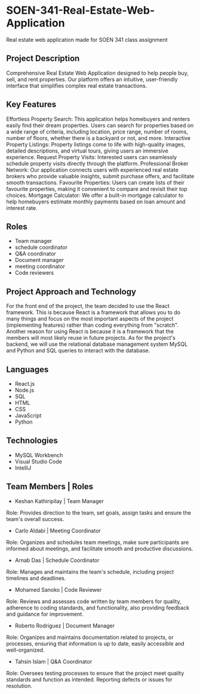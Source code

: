 # SOEN-341-Real-Estate-Web-Application
Real estate web application made for SOEN 341 class assignment

## Project Description 
Comprehensive Real Estate Web Application designed to help people buy, sell, and rent properties. Our platform offers an intuitive, user-friendly interface that simplifies complex real estate transactions.

## Key Features 
Effortless Property Search: This application helps homebuyers and renters easily find their dream properties. Users can search for properties based on a wide range of criteria, including location, price range, number of rooms, number of floors, whether there is a backyard or not, and more.
Interactive Property Listings: Property listings come to life with high-quality images, detailed descriptions, and virtual tours, giving users an immersive experience.
Request Property Visits: Interested users can seamlessly schedule property visits directly through the platform.
Professional Broker Network: Our application connects users with experienced real estate brokers who provide valuable insights, submit purchase offers, and facilitate smooth transactions.
Favourite Properties: Users can create lists of their favourite properties, making it convenient to compare and revisit their top choices.
Mortgage Calculator: We offer a built-in mortgage calculator to help homebuyers estimate monthly payments based on loan amount and interest rate.

## Roles

- Team manager
- schedule coordinator
- Q&A coordinator
- Document manager
- meeting coordinator
- Code reviewers

## Project Approach and Technology
For the front end of the project, the team decided to use the React framework. This is because React is a framework that allows you to do many things and focus on the most important aspects of the project (implementing features) rather than coding everything from "scratch". Another reason for using React is because it is a framework that the members will most likely reuse in future projects. As for the project's backend, we will use the relational database management system MySQL and Python and SQL queries to interact with the database.

## Languages
- React.js
- Node.js
- SQL
- HTML
- CSS
- JavaScript
- Python

## Technologies
- MySQL Workbench
- Visual Studio Code
- IntelliJ

## Team Members | Roles

- Keshan Kathiripilay | Team Manager

Role: Provides direction to the team, set goals, assign tasks and ensure the team's overall success.

- Carlo Aldabi | Meeting Coordinator

Role: Organizes and schedules team meetings, make sure participants are informed about meetings, and facilitate smooth and productive discussions.

- Arnab Das | Schedule Coordinator

Role: Manages and maintains the team's schedule, including project timelines and deadlines.

- Mohamed Sanoko | Code Reviewer

Role: Reviews and assesses code written by team members for quality, adherence to coding standards, and functionality, also providing feedback and guidance for improvement.
 
- Roberto Rodriguez | Document Manager

Role: Organizes and maintains documentation related to projects, or processes, ensuring that information is up to date, easily accessible and well-organized.

- Tahsin Islam | Q&A Coordinator

Role: Oversees testing processes to ensure that the project meet quality standards and function as intended. Reporting defects or issues for resolution.
